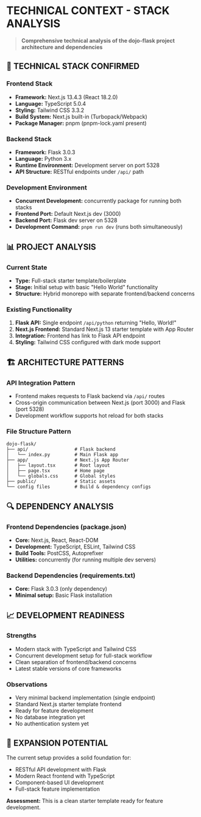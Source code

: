 # TECHNICAL CONTEXT - STACK ANALYSIS

> **Comprehensive technical analysis of the dojo-flask project architecture and dependencies**

## 🔧 TECHNICAL STACK CONFIRMED

### Frontend Stack
- **Framework:** Next.js 13.4.3 (React 18.2.0)
- **Language:** TypeScript 5.0.4
- **Styling:** Tailwind CSS 3.3.2
- **Build System:** Next.js built-in (Turbopack/Webpack)
- **Package Manager:** pnpm (pnpm-lock.yaml present)

### Backend Stack
- **Framework:** Flask 3.0.3
- **Language:** Python 3.x
- **Runtime Environment:** Development server on port 5328
- **API Structure:** RESTful endpoints under `/api/` path

### Development Environment
- **Concurrent Development:** concurrently package for running both stacks
- **Frontend Port:** Default Next.js dev (3000)
- **Backend Port:** Flask dev server on 5328
- **Development Command:** `pnpm run dev` (runs both simultaneously)

## 📊 PROJECT ANALYSIS

### Current State
- **Type:** Full-stack starter template/boilerplate
- **Stage:** Initial setup with basic "Hello World" functionality
- **Structure:** Hybrid monorepo with separate frontend/backend concerns

### Existing Functionality
1. **Flask API:** Single endpoint `/api/python` returning "Hello, World!"
2. **Next.js Frontend:** Standard Next.js 13 starter template with App Router
3. **Integration:** Frontend has link to Flask API endpoint
4. **Styling:** Tailwind CSS configured with dark mode support

## 🏗️ ARCHITECTURE PATTERNS

### API Integration Pattern
- Frontend makes requests to Flask backend via `/api/` routes
- Cross-origin communication between Next.js (port 3000) and Flask (port 5328)
- Development workflow supports hot reload for both stacks

### File Structure Pattern
```
dojo-flask/
├── api/                 # Flask backend
│   └── index.py         # Main Flask app
├── app/                 # Next.js App Router
│   ├── layout.tsx       # Root layout
│   ├── page.tsx         # Home page
│   └── globals.css      # Global styles
├── public/              # Static assets
└── config files         # Build & dependency configs
```

## 🔍 DEPENDENCY ANALYSIS

### Frontend Dependencies (package.json)
- **Core:** Next.js, React, React-DOM
- **Development:** TypeScript, ESLint, Tailwind CSS
- **Build Tools:** PostCSS, Autoprefixer
- **Utilities:** concurrently (for running multiple dev servers)

### Backend Dependencies (requirements.txt)
- **Core:** Flask 3.0.3 (only dependency)
- **Minimal setup:** Basic Flask installation

## 📈 DEVELOPMENT READINESS

### Strengths
- Modern stack with TypeScript and Tailwind CSS
- Concurrent development setup for full-stack workflow
- Clean separation of frontend/backend concerns
- Latest stable versions of core frameworks

### Observations
- Very minimal backend implementation (single endpoint)
- Standard Next.js starter template frontend
- Ready for feature development
- No database integration yet
- No authentication system yet

## 🎯 EXPANSION POTENTIAL
The current setup provides a solid foundation for:
- RESTful API development with Flask
- Modern React frontend with TypeScript
- Component-based UI development
- Full-stack feature implementation

**Assessment:** This is a clean starter template ready for feature development. 